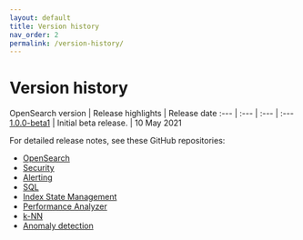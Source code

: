 ```yaml
---
layout: default
title: Version history
nav_order: 2
permalink: /version-history/
---
```


# Version history

OpenSearch version | Release highlights | Release date
:--- | :--- | :--- | :---
[1.0.0-beta1](https://github.com/opensearch-project/) | Initial beta release. | 10 May 2021


For detailed release notes, see these GitHub repositories:

- [OpenSearch](https://github.com/opensearch-project/opensearch-build/tree/main/release-notes)
- [Security](https://github.com/opensearch-project/security/releases)
- [Alerting](https://github.com/opensearch-project/alerting/releases)
- [SQL](https://github.com/opensearch-project/sql/releases)
- [Index State Management](https://github.com/opensearch-project/index-management/releases)
- [Performance Analyzer](https://github.com/opensearch-project/performance-analyzer/releases)
- [k-NN](https://github.com/opensearch-project/k-NN/releases)
- [Anomaly detection](https://github.com/opensearch-project/anomaly-detection/releases)
